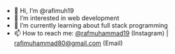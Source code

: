 - 👋 Hi, I’m @rafimuh19
- 👀 I’m interested in web development
- 🌱 I’m currently learning about full stack programming
- 📫 How to reach me: [@rafmuhammad19](https://www.instagram.com/rafmuhammad19/) (Instagram) | rafimuhammad80@gmail.com (Email)

<!---
rafimuh19/rafimuh19 is a ✨ special ✨ repository because its `README.md` (this file) appears on your GitHub profile.
You can click the Preview link to take a look at your changes.
--->
